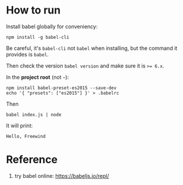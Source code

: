 How to run
===========

Install babel globally for conveniency:

```
npm install -g babel-cli
```

Be careful, it's `babel-cli` not `babel` when installing, but the command it provides is `babel`.

Then check the version `babel version` and make sure it is `>= 6.x`.

In the **project root** (not `~`):

```
npm install babel-preset-es2015 --save-dev
echo '{ "presets": ["es2015"] }' > .babelrc
```

Then 

```
babel index.js | node
```

It will print:

```
Hello, Freewind
```

Reference
=========

1. try babel online: <https://babeljs.io/repl/>